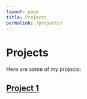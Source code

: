 ```yaml
---
layout: page
title: Projects
permalink: /projects/
---
```


# Projects

Here are some of my projects:

## [Project 1](/projects/project1)
